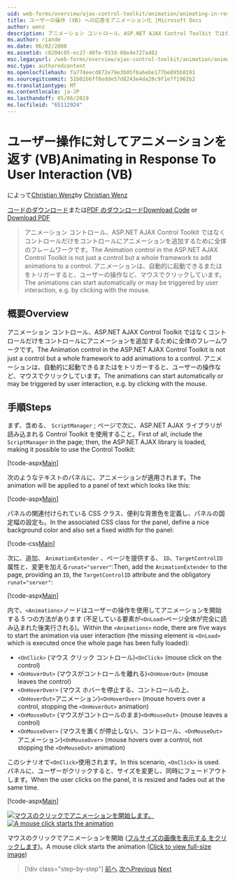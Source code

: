 ```yaml
---
uid: web-forms/overview/ajax-control-toolkit/animation/animating-in-response-to-user-interaction-vb
title: ユーザーの操作 (VB) への応答をアニメーション化 |Microsoft Docs
author: wenz
description: アニメーション コントロール、ASP.NET AJAX Control Toolkit ではなくコントロールだけをコントロールにアニメーションを追加するために全体のフレームワークです。 アニメーションが星できます.
ms.author: riande
ms.date: 06/02/2008
ms.assetid: c8204c05-ec27-40fe-933d-88e4e727a482
msc.legacyurl: /web-forms/overview/ajax-control-toolkit/animation/animating-in-response-to-user-interaction-vb
msc.type: authoredcontent
ms.openlocfilehash: fa774eecd872e79e3b05f6a6ebe177be895b8191
ms.sourcegitcommit: 51b01b6ff8edde57d8243e4da28c9f1e7f1962b2
ms.translationtype: MT
ms.contentlocale: ja-JP
ms.lasthandoff: 05/06/2019
ms.locfileid: "65112924"
---
```

# <a name="animating-in-response-to-user-interaction-vb"></a><span data-ttu-id="900ab-104">ユーザー操作に対してアニメーションを返す (VB)</span><span class="sxs-lookup"><span data-stu-id="900ab-104">Animating in Response To User Interaction (VB)</span></span>

<span data-ttu-id="900ab-105">によって[Christian Wenz](https://github.com/wenz)</span><span class="sxs-lookup"><span data-stu-id="900ab-105">by [Christian Wenz](https://github.com/wenz)</span></span>

<span data-ttu-id="900ab-106">[コードのダウンロード](http://download.microsoft.com/download/f/9/a/f9a26acd-8df4-4484-8a18-199e4598f411/Animation6.vb.zip)または[PDF のダウンロード](http://download.microsoft.com/download/6/7/1/6718d452-ff89-4d3f-a90e-c74ec2d636a3/animation6VB.pdf)</span><span class="sxs-lookup"><span data-stu-id="900ab-106">[Download Code](http://download.microsoft.com/download/f/9/a/f9a26acd-8df4-4484-8a18-199e4598f411/Animation6.vb.zip) or [Download PDF](http://download.microsoft.com/download/6/7/1/6718d452-ff89-4d3f-a90e-c74ec2d636a3/animation6VB.pdf)</span></span>

> <span data-ttu-id="900ab-107">アニメーション コントロール、ASP.NET AJAX Control Toolkit ではなくコントロールだけをコントロールにアニメーションを追加するために全体のフレームワークです。</span><span class="sxs-lookup"><span data-stu-id="900ab-107">The Animation control in the ASP.NET AJAX Control Toolkit is not just a control but a whole framework to add animations to a control.</span></span> <span data-ttu-id="900ab-108">アニメーションは、自動的に起動できるまたはをトリガーすると、ユーザーの操作など、マウスでクリックしています。</span><span class="sxs-lookup"><span data-stu-id="900ab-108">The animations can start automatically or may be triggered by user interaction, e.g. by clicking with the mouse.</span></span>

## <a name="overview"></a><span data-ttu-id="900ab-109">概要</span><span class="sxs-lookup"><span data-stu-id="900ab-109">Overview</span></span>

<span data-ttu-id="900ab-110">アニメーション コントロール、ASP.NET AJAX Control Toolkit ではなくコントロールだけをコントロールにアニメーションを追加するために全体のフレームワークです。</span><span class="sxs-lookup"><span data-stu-id="900ab-110">The Animation control in the ASP.NET AJAX Control Toolkit is not just a control but a whole framework to add animations to a control.</span></span> <span data-ttu-id="900ab-111">アニメーションは、自動的に起動できるまたはをトリガーすると、ユーザーの操作など、マウスでクリックしています。</span><span class="sxs-lookup"><span data-stu-id="900ab-111">The animations can start automatically or may be triggered by user interaction, e.g. by clicking with the mouse.</span></span>

## <a name="steps"></a><span data-ttu-id="900ab-112">手順</span><span class="sxs-lookup"><span data-stu-id="900ab-112">Steps</span></span>

<span data-ttu-id="900ab-113">まず、含める、 `ScriptManager` ; ページで次に、ASP.NET AJAX ライブラリが読み込まれる Control Toolkit を使用すること。</span><span class="sxs-lookup"><span data-stu-id="900ab-113">First of all, include the `ScriptManager` in the page; then, the ASP.NET AJAX library is loaded, making it possible to use the Control Toolkit:</span></span>

[!code-aspx[Main](animating-in-response-to-user-interaction-vb/samples/sample1.aspx)]

<span data-ttu-id="900ab-114">次のようなテキストのパネルに、アニメーションが適用されます。</span><span class="sxs-lookup"><span data-stu-id="900ab-114">The animation will be applied to a panel of text which looks like this:</span></span>

[!code-aspx[Main](animating-in-response-to-user-interaction-vb/samples/sample2.aspx)]

<span data-ttu-id="900ab-115">パネルの関連付けられている CSS クラス、便利な背景色を定義し、パネルの固定幅の設定も。</span><span class="sxs-lookup"><span data-stu-id="900ab-115">In the associated CSS class for the panel, define a nice background color and also set a fixed width for the panel:</span></span>

[!code-css[Main](animating-in-response-to-user-interaction-vb/samples/sample3.css)]

<span data-ttu-id="900ab-116">次に、追加、 `AnimationExtender` 、ページを提供する、 `ID`、`TargetControlID`属性と、変更を加える`runat="server"`:</span><span class="sxs-lookup"><span data-stu-id="900ab-116">Then, add the `AnimationExtender` to the page, providing an `ID`, the `TargetControlID` attribute and the obligatory `runat="server"`:</span></span>

[!code-aspx[Main](animating-in-response-to-user-interaction-vb/samples/sample4.aspx)]

<span data-ttu-id="900ab-117">内で、`<Animations>`ノードはユーザーの操作を使用してアニメーションを開始する 5 つの方法があります (不足している要素が`<OnLoad>`ページ全体が完全に読み込まれた後実行される)。</span><span class="sxs-lookup"><span data-stu-id="900ab-117">Within the `<Animations>` node, there are five ways to start the animation via user interaction (the missing element is `<OnLoad>` which is executed once the whole page has been fully loaded):</span></span>

- <span data-ttu-id="900ab-118">`<OnClick>` (マウス クリック コントロール)</span><span class="sxs-lookup"><span data-stu-id="900ab-118">`<OnClick>` (mouse click on the control)</span></span>
- <span data-ttu-id="900ab-119">`<OnHoverOut>` (マウスがコントロールを離れる)</span><span class="sxs-lookup"><span data-stu-id="900ab-119">`<OnHoverOut>` (mouse leaves the control)</span></span>
- <span data-ttu-id="900ab-120">`<OnHoverOver>` (マウス ホバーを停止する、コントロールの上、`<OnHoverOut>`アニメーション)</span><span class="sxs-lookup"><span data-stu-id="900ab-120">`<OnHoverOver>` (mouse hovers over a control, stopping the `<OnHoverOut>` animation)</span></span>
- <span data-ttu-id="900ab-121">`<OnMouseOut>` (マウスがコントロールのまま)</span><span class="sxs-lookup"><span data-stu-id="900ab-121">`<OnMouseOut>` (mouse leaves a control)</span></span>
- <span data-ttu-id="900ab-122">`<OnMouseOver>` (マウスを置くが停止しない、コントロール、`<OnMouseOut>`アニメーション)</span><span class="sxs-lookup"><span data-stu-id="900ab-122">`<OnMouseOver>` (mouse hovers over a control, not stopping the `<OnMouseOut>` animation)</span></span>

<span data-ttu-id="900ab-123">このシナリオで`<OnClick>`使用されます。</span><span class="sxs-lookup"><span data-stu-id="900ab-123">In this scenario, `<OnClick>` is used.</span></span> <span data-ttu-id="900ab-124">パネルに、ユーザーがクリックすると、サイズを変更し、同時にフェードアウトします。</span><span class="sxs-lookup"><span data-stu-id="900ab-124">When the user clicks on the panel, it is resized and fades out at the same time.</span></span>

[!code-aspx[Main](animating-in-response-to-user-interaction-vb/samples/sample5.aspx)]

<span data-ttu-id="900ab-125">[![マウスのクリックでアニメーションを開始します。](animating-in-response-to-user-interaction-vb/_static/image2.png)](animating-in-response-to-user-interaction-vb/_static/image1.png)</span><span class="sxs-lookup"><span data-stu-id="900ab-125">[![A mouse click starts the animation](animating-in-response-to-user-interaction-vb/_static/image2.png)](animating-in-response-to-user-interaction-vb/_static/image1.png)</span></span>

<span data-ttu-id="900ab-126">マウスのクリックでアニメーションを開始 ([フルサイズの画像を表示する をクリックします](animating-in-response-to-user-interaction-vb/_static/image3.png))。</span><span class="sxs-lookup"><span data-stu-id="900ab-126">A mouse click starts the animation ([Click to view full-size image](animating-in-response-to-user-interaction-vb/_static/image3.png))</span></span>

> [!div class="step-by-step"]
> <span data-ttu-id="900ab-127">[前へ](picking-one-animation-out-of-a-list-vb.md)
> [次へ](disabling-actions-during-animation-vb.md)</span><span class="sxs-lookup"><span data-stu-id="900ab-127">[Previous](picking-one-animation-out-of-a-list-vb.md)
[Next](disabling-actions-during-animation-vb.md)</span></span>

